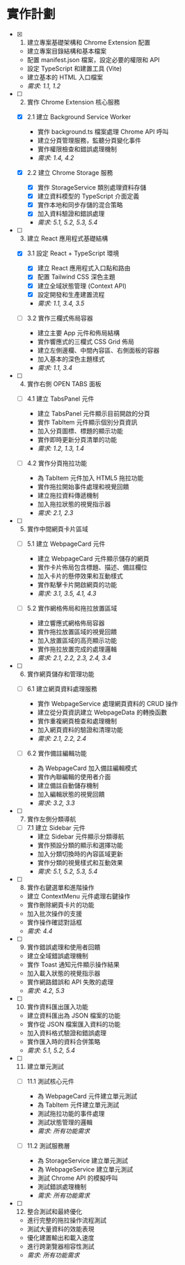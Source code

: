 # 實作計劃

- [x] 1. 建立專案基礎架構和 Chrome Extension 配置
  - 建立專案目錄結構和基本檔案
  - 配置 manifest.json 檔案，設定必要的權限和 API
  - 設定 TypeScript 和建置工具 (Vite)
  - 建立基本的 HTML 入口檔案
  - _需求: 1.1, 1.2_

- [ ] 2. 實作 Chrome Extension 核心服務
  - [x] 2.1 建立 Background Service Worker
    - 實作 background.ts 檔案處理 Chrome API 呼叫
    - 建立分頁管理服務，監聽分頁變化事件
    - 實作權限檢查和錯誤處理機制
    - _需求: 1.4, 4.2_

  - [x] 2.2 建立 Chrome Storage 服務
    - [x] 實作 StorageService 類別處理資料存儲
    - [x] 建立資料模型的 TypeScript 介面定義
    - [x] 實作本地和同步存儲的混合策略
    - [x] 加入資料驗證和錯誤處理
    - _需求: 5.1, 5.2, 5.3, 5.4_

- [ ] 3. 建立 React 應用程式基礎結構
  - [x] 3.1 設定 React + TypeScript 環境
    - [x] 建立 React 應用程式入口點和路由
    - [x] 配置 Tailwind CSS 深色主題
    - [x] 建立全域狀態管理 (Context API)
    - [x] 設定開發和生產建置流程
    - _需求: 1.1, 3.4, 3.5_

  - [ ] 3.2 實作三欄式佈局容器
    - 建立主要 App 元件和佈局結構
    - 實作響應式的三欄式 CSS Grid 佈局
    - 建立左側邊欄、中間內容區、右側面板的容器
    - 加入基本的深色主題樣式
    - _需求: 1.1, 3.4_

- [ ] 4. 實作右側 OPEN TABS 面板
  - [ ] 4.1 建立 TabsPanel 元件
    - 建立 TabsPanel 元件顯示目前開啟的分頁
    - 實作 TabItem 元件顯示個別分頁資訊
    - 加入分頁圖標、標題的顯示功能
    - 實作即時更新分頁清單的功能
    - _需求: 1.2, 1.3, 1.4_

  - [ ] 4.2 實作分頁拖拉功能
    - 為 TabItem 元件加入 HTML5 拖拉功能
    - 實作拖拉開始事件處理和視覺回饋
    - 建立拖拉資料傳遞機制
    - 加入拖拉狀態的視覺指示器
    - _需求: 2.1, 2.3_

- [ ] 5. 實作中間網頁卡片區域
  - [ ] 5.1 建立 WebpageCard 元件
    - 建立 WebpageCard 元件顯示儲存的網頁
    - 實作卡片佈局包含標題、描述、備註欄位
    - 加入卡片的懸停效果和互動樣式
    - 實作點擊卡片開啟網頁的功能
    - _需求: 3.1, 3.5, 4.1, 4.3_

  - [ ] 5.2 實作網格佈局和拖拉放置區域
    - 建立響應式網格佈局容器
    - 實作拖拉放置區域的視覺回饋
    - 加入放置區域的高亮顯示功能
    - 實作拖拉放置完成的處理邏輯
    - _需求: 2.1, 2.2, 2.3, 2.4, 3.4_

- [ ] 6. 實作網頁儲存和管理功能
  - [ ] 6.1 建立網頁資料處理服務
    - 實作 WebpageService 處理網頁資料的 CRUD 操作
    - 建立從分頁資訊建立 WebpageData 的轉換函數
    - 實作重複網頁檢查和處理機制
    - 加入網頁資料的驗證和清理功能
    - _需求: 2.1, 2.2, 2.4_

  - [ ] 6.2 實作備註編輯功能
    - 為 WebpageCard 加入備註編輯模式
    - 實作內聯編輯的使用者介面
    - 建立備註自動儲存機制
    - 加入編輯狀態的視覺回饋
    - _需求: 3.2, 3.3_

- [ ] 7. 實作左側分類導航
  - [ ] 7.1 建立 Sidebar 元件
    - 建立 Sidebar 元件顯示分類導航
    - 實作預設分類的顯示和選擇功能
    - 加入分類切換時的內容區域更新
    - 實作分類的視覺樣式和互動效果
    - _需求: 5.1, 5.2, 5.3, 5.4_

- [ ] 8. 實作右鍵選單和進階操作
  - 建立 ContextMenu 元件處理右鍵操作
  - 實作刪除網頁卡片的功能
  - 加入批次操作的支援
  - 實作操作確認對話框
  - _需求: 4.4_

- [ ] 9. 實作錯誤處理和使用者回饋
  - 建立全域錯誤處理機制
  - 實作 Toast 通知元件顯示操作結果
  - 加入載入狀態的視覺指示器
  - 實作網路錯誤和 API 失敗的處理
  - _需求: 4.2, 5.3_

- [ ] 10. 實作資料匯出匯入功能
  - 建立資料匯出為 JSON 檔案的功能
  - 實作從 JSON 檔案匯入資料的功能
  - 加入資料格式驗證和錯誤處理
  - 實作匯入時的資料合併策略
  - _需求: 5.1, 5.2, 5.4_

- [ ] 11. 建立單元測試
  - [ ] 11.1 測試核心元件
    - 為 WebpageCard 元件建立單元測試
    - 為 TabItem 元件建立單元測試
    - 測試拖拉功能的事件處理
    - 測試狀態管理的邏輯
    - _需求: 所有功能需求_

  - [ ] 11.2 測試服務層
    - 為 StorageService 建立單元測試
    - 為 WebpageService 建立單元測試
    - 測試 Chrome API 的模擬呼叫
    - 測試錯誤處理機制
    - _需求: 所有功能需求_

- [ ] 12. 整合測試和最終優化
  - 進行完整的拖拉操作流程測試
  - 測試大量資料的效能表現
  - 優化建置輸出和載入速度
  - 進行跨瀏覽器相容性測試
  - _需求: 所有功能需求_
